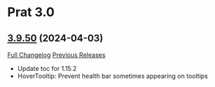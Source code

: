 # Prat 3.0

## [3.9.50](https://github.com/Legacy-of-Sylvanaar/prat-3-0/tree/3.9.50) (2024-04-03)
[Full Changelog](https://github.com/Legacy-of-Sylvanaar/prat-3-0/compare/3.9.49...3.9.50) [Previous Releases](https://github.com/Legacy-of-Sylvanaar/prat-3-0/releases)

- Update toc for 1.15.2  
- HoverTooltip: Prevent health bar sometimes appearing on tooltips  
